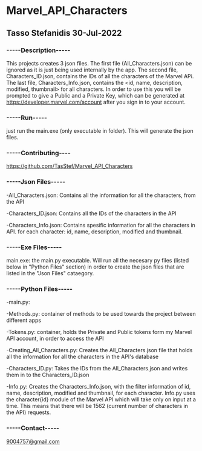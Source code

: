 # Marvel_API_Characters

## Tasso Stefanidis 30-Jul-2022

### -----Description-----
This projects creates 3 json files. The first file (All_Characters.json) can be ignored as it is just being used internally by the app. The second file, Characters_ID.json, contains the IDs of all the characters of the Marvel APi. The last file, Characters_Info.json, contains the <id, name, description, modified, thumbnail> for all characters.
In order to use this you will be prompted to give a Public and a Private Key, which can be generated at https://developer.marvel.com/account after you sign in to your account.


### -----Run-----
just run the main.exe (only executable in folder). This will generate the json files.


### -----Contributing----
https://github.com/TasStef/Marvel_API_Characters


### -----Json Files-----
-All_Characters.json: Contains all the information for all the characters, from the API

-Characters_ID.json: Contains all the IDs of the characters in the API

-Characters_Info.json: Contains spesific information for all the characters in API. for each character: id, name, description, modified and thumbnail.


### -----Exe Files-----
main.exe: the main.py executable. Will run all the necesary py files (listed below in "Python Files" section) in order to create the json files that are listed in the "Json Files" cataegory.


### -----Python Files-----
-main.py: 

-Methods.py: container of methods to be used towards the project between different apps

-Tokens.py: container, holds the Private and Public tokens form my Marvel API account, in order to access the API

-Creating_All_Characters.py: Creates the All_Characters.json file that holds all the information for all the characters in the API's database

-Characters_ID.py: Takes the IDs from the All_Characters.json and writes them in to the Characters_ID.json

-Info.py: Creates the Characters_Info.json, with the filter information of id, name, description, modified and thumbnail, for each character. Info.py uses the character{id} module of the Marvel API which will take only on input at a time. This means that there will be 1562 (current number of characters in the API) requests.


### -----Contact-----
9004757@gmail.com
